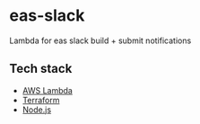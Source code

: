 # eas-slack

Lambda for eas slack build + submit notifications

## Tech stack

- [AWS Lambda](https://aws.amazon.com/lambda/)
- [Terraform](https://www.terraform.io/)
- [Node.js](https://nodejs.org/en/)

